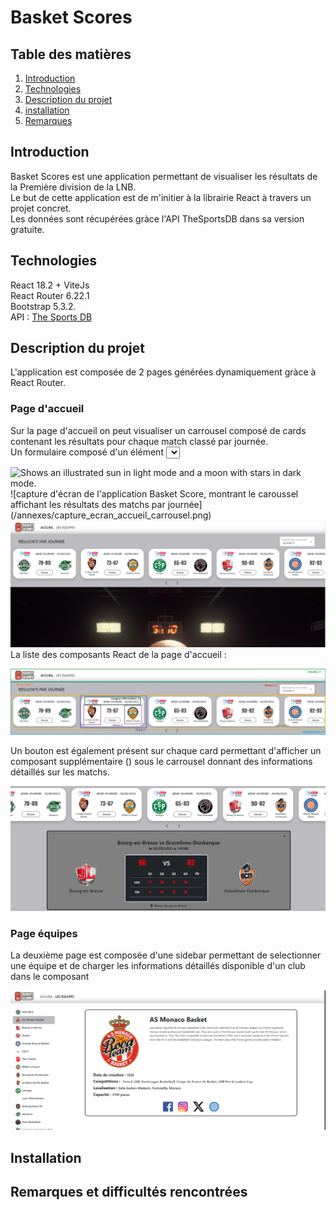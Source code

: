 # Basket Scores

## Table des matières 

1. [Introduction](#Introduction)
2. [Technologies](#Technologies)
3. [Description du projet](#Description)
5. [installation](#Installation)
6. [Remarques](#Remarques)

## Introduction

Basket Scores est une application permettant de visualiser les résultats de la Première division de la LNB.  
Le but de cette application est de m'initier à la librairie React à travers un projet concret.  
Les données sont récupérées gràce l'API TheSportsDB dans sa version gratuite.  

## Technologies 

React 18.2 + ViteJs  
React Router 6.22.1  
Bootstrap 5.3.2.  
API : [The Sports DB](https://www.thesportsdb.com/)  

## Description du projet

L'application est composée de 2 pages générées dynamiquement gràce à React Router.

### Page d'accueil

Sur la page d'accueil on peut visualiser un carrousel composé de cards contenant les résultats pour chaque match classé par journée.  
Un formulaire composé d'un élément <select> permet à l'utilisateur de sélectionner une journée à afficher. Au clique, la liste des cards est actualisé.  

  <img alt="Shows an illustrated sun in light mode and a moon with stars in dark mode." src="https://user-images.githubusercontent.com/25423296/163456779-a8556205-d0a5-45e2-ac17-42d089e3c3f8.png">
![capture d'écran de l'application Basket Score, montrant le caroussel affichant les résultats des matchs par journée](/annexes/capture_ecran_accueil_carrousel.png)  
<img src="/annexes/capture_ecran_accueil_carrousel.png">
La liste des composants React de la page d'accueil :  

![Liste des composants React de la page d'accueil](/annexes/composants_react_accueil.jpg)  

Un bouton est également présent sur chaque card permettant d'afficher un composant supplémentaire (<EventDetails />) sous le carrousel donnant des informations détaillés sur les matchs.

![affichage du composant eventDetails](/annexes/affichage_composant_eventdetails.png) 

### Page équipes

La deuxième page est composée d'une sidebar permettant de selectionner une équipe et de charger les informations détaillés disponible d'un club dans le composant <Teamdetails />  

![capture d'écran de l'application Basket Score, page équipes](/annexes/capture_ecran_page_equipes.png)  

## Installation

## Remarques et difficultés rencontrées

